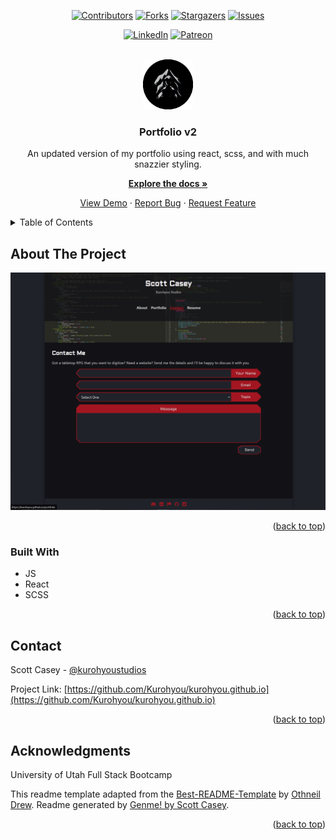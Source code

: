 <div id="top"></div>
<span align="center">

[![Contributors][contributors-shield]][contributors-url] [![Forks][forks-shield]][forks-url] [![Stargazers][stars-shield]][stars-url] [![Issues][issues-shield]][issues-url] 

</span>
<span align="center">

[![LinkedIn][linkedin-shield]][linkedin-url] [![Patreon][patreon-shield]][patreon-url]

</span>
<!-- PROJECT LOGO -->
<br />
<div align="center">
<a href="https://github.com/Kurohyou/kurohyou.github.io">
<img src="assets/images/favicon.png" alt="Logo" width="80" height="80">
</a>
<h3 align="center">Portfolio v2</h3>
<p align="center">

An updated version of my portfolio using react, scss, and with much snazzier styling.


<a href="https://github.com/Kurohyou/kurohyou.github.io"><strong>Explore the docs »</strong></a>


<a href="https://kurohyou.github.io">View Demo</a> · <a href="https://github.com/Kurohyou/kurohyou.github.io/issues">Report Bug</a> · <a href="https://github.com/Kurohyou/kurohyou.github.io/issues">Request Feature</a>
</p>
</div>
<!-- TABLE OF CONTENTS -->
<details>
<summary>Table of Contents</summary>
<ol>
<li>
<a href="#about-the-project">About The Project</a>
<ul>
<li><a href="#built-with">Built With</a></li>
</ul>
</li>
<li><a href="#contact">Contact</a></li>
<li><a href="#acknowledgments">Acknowledgments</a></li>
</ol>
</details>
<!-- ABOUT THE PROJECT -->

## About The Project
![Product Name Screen Shot][product-screenshot]
<p align="right">(<a href="#top">back to top</a>)</p>

### Built With
- JS
- React
- SCSS
<p align="right">(<a href="#top">back to top</a>)</p>
<!-- CONTACT -->

## Contact

Scott Casey - [@kurohyoustudios](https://twitter.com/kurohyoustudios)


Project Link: [https://github.com/Kurohyou/kurohyou.github.io](https://github.com/Kurohyou/kurohyou.github.io)
<p align="right">(<a href="#top">back to top</a>)</p>
<!-- ACKNOWLEDGMENTS -->

## Acknowledgments

University of Utah Full Stack Bootcamp

This readme template adapted from the [Best-README-Template](https://github.com/othneildrew/Best-README-Template/blob/master/BLANK_README.md) by [Othneil Drew](https://github.com/othneildrew). Readme generated by [Genme! by Scott Casey](https://github.com/Kurohyou/genme-SC).

<p align="right">(<a href="#top">back to top</a>)</p>
<!-- MARKDOWN LINKS & IMAGES -->
<!-- https://www.markdownguide.org/basic-syntax/#reference-style-links -->

[contributors-shield]: https://img.shields.io/github/contributors/Kurohyou/kurohyou.github.io.svg?style=flat
[contributors-url]: https://github.com/Kurohyou/kurohyou.github.io/graphs/contributors
[forks-shield]: https://img.shields.io/github/forks/Kurohyou/kurohyou.github.io.svg?style=flat
[forks-url]: https://github.com/Kurohyou/kurohyou.github.io/network/members
[stars-shield]: https://img.shields.io/github/stars/Kurohyou/kurohyou.github.io.svg?style=flat
[stars-url]: https://github.com/Kurohyou/kurohyou.github.io/stargazers
[issues-shield]: https://img.shields.io/github/issues/Kurohyou/kurohyou.github.io.svg?style=flat
[issues-url]: https://github.com/Kurohyou/kurohyou.github.io/issues
[linkedin-shield]: https://img.shields.io/badge/-LinkedIn-black.svg?style=flat&logo=linkedin&colorB=555
[linkedin-url]: https://linkedin.com/in/scott-casey-20210398
[patreon-shield]: https://img.shields.io/endpoint.svg?url=https%3A%2F%2Fshieldsio-patreon.vercel.app%2Fapi%3Fusername%3Dkurohyoustudios%26type%3Dpatrons&style=flat
[patreon-url]: https://patreon.com/kurohyoustudios
[product-screenshot]: assets/images/screenshot.png
